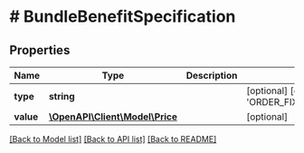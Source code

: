 # # BundleBenefitSpecification

## Properties

Name | Type | Description | Notes
------------ | ------------- | ------------- | -------------
**type** | **string** |  | [optional] [default to 'ORDER_FIXED_DISCOUNT']
**value** | [**\OpenAPI\Client\Model\Price**](Price.md) |  | [optional]

[[Back to Model list]](../../README.md#models) [[Back to API list]](../../README.md#endpoints) [[Back to README]](../../README.md)
